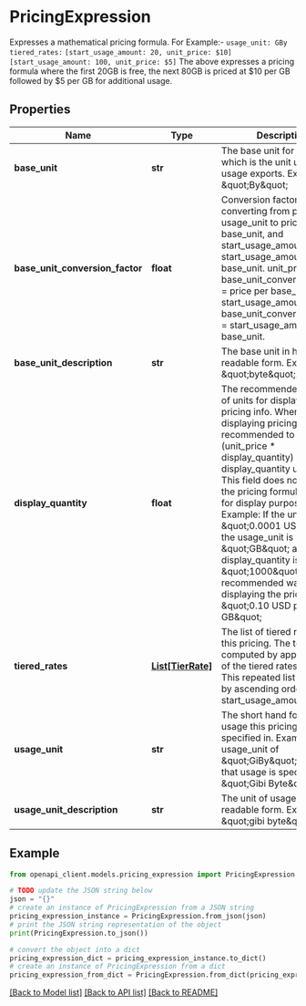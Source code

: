 # PricingExpression

Expresses a mathematical pricing formula. For Example:- `usage_unit: GBy` `tiered_rates:` `[start_usage_amount: 20, unit_price: $10]` `[start_usage_amount: 100, unit_price: $5]` The above expresses a pricing formula where the first 20GB is free, the next 80GB is priced at $10 per GB followed by $5 per GB for additional usage.

## Properties

Name | Type | Description | Notes
------------ | ------------- | ------------- | -------------
**base_unit** | **str** | The base unit for the SKU which is the unit used in usage exports. Example: \&quot;By\&quot; | [optional] 
**base_unit_conversion_factor** | **float** | Conversion factor for converting from price per usage_unit to price per base_unit, and start_usage_amount to start_usage_amount in base_unit. unit_price / base_unit_conversion_factor &#x3D; price per base_unit. start_usage_amount * base_unit_conversion_factor &#x3D; start_usage_amount in base_unit. | [optional] 
**base_unit_description** | **str** | The base unit in human readable form. Example: \&quot;byte\&quot;. | [optional] 
**display_quantity** | **float** | The recommended quantity of units for displaying pricing info. When displaying pricing info it is recommended to display: (unit_price * display_quantity) per display_quantity usage_unit. This field does not affect the pricing formula and is for display purposes only. Example: If the unit_price is \&quot;0.0001 USD\&quot;, the usage_unit is \&quot;GB\&quot; and the display_quantity is \&quot;1000\&quot; then the recommended way of displaying the pricing info is \&quot;0.10 USD per 1000 GB\&quot; | [optional] 
**tiered_rates** | [**List[TierRate]**](TierRate.md) | The list of tiered rates for this pricing. The total cost is computed by applying each of the tiered rates on usage. This repeated list is sorted by ascending order of start_usage_amount. | [optional] 
**usage_unit** | **str** | The short hand for unit of usage this pricing is specified in. Example: usage_unit of \&quot;GiBy\&quot; means that usage is specified in \&quot;Gibi Byte\&quot;. | [optional] 
**usage_unit_description** | **str** | The unit of usage in human readable form. Example: \&quot;gibi byte\&quot;. | [optional] 

## Example

```python
from openapi_client.models.pricing_expression import PricingExpression

# TODO update the JSON string below
json = "{}"
# create an instance of PricingExpression from a JSON string
pricing_expression_instance = PricingExpression.from_json(json)
# print the JSON string representation of the object
print(PricingExpression.to_json())

# convert the object into a dict
pricing_expression_dict = pricing_expression_instance.to_dict()
# create an instance of PricingExpression from a dict
pricing_expression_from_dict = PricingExpression.from_dict(pricing_expression_dict)
```
[[Back to Model list]](../README.md#documentation-for-models) [[Back to API list]](../README.md#documentation-for-api-endpoints) [[Back to README]](../README.md)


